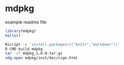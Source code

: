 # mdpkg

example readme file

```r
library(mdpkg)
hello()
```

```sh
Rscript -e 'install.packages(c("knitr","markdown"))'
R CMD build mdpkg
tar -xf mdpkg_1.0.0.tar.gz
xdg-open mdpkg/inst/doc/vign.html
```

